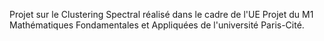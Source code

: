Projet sur le Clustering Spectral réalisé dans le cadre de l'UE Projet du M1 Mathématiques Fondamentales et Appliquées de l'université Paris-Cité.
